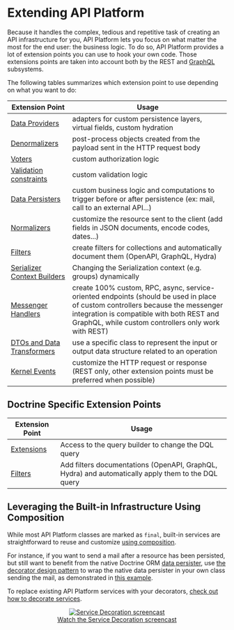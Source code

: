# Extending API Platform

Because it handles the complex, tedious and repetitive task of creating an API infrastructure for you, API Platform lets you focus on what matter the most for the end user: the business logic.
To do so, API Platform provides a lot of extension points you can use to hook your own code.
Those extensions points are taken into account both by the REST and [GraphQL](graphql.md) subsystems.

The following tables summarizes which extension point to use depending on what you want to do:

| Extension Point                                                                                | Usage                                                                                                                                                                                                                               |
|------------------------------------------------------------------------------------------------|-------------------------------------------------------------------------------------------------------------------------------------------------------------------------------------------------------------------------------------|
| [Data Providers](data-providers.md)                                                            | adapters for custom persistence layers, virtual fields, custom hydration                                                                                                                                                            |
| [Denormalizers](serialization.md)                                                              | post-process objects created from the payload sent in the HTTP request body                                                                                                                                                         |
| [Voters](security.md#hooking-custom-permission-checks-using-voters)                            | custom authorization logic                                                                                                                                                                                                          |
| [Validation constraints](validation.md)                                                        | custom validation logic                                                                                                                                                                                                             |
| [Data Persisters](data-persisters)                                                             | custom business logic and computations to trigger before or after persistence (ex: mail, call to an external API...)                                                                                                                |
| [Normalizers](serialization.md#decorating-a-serializer-and-adding-extra-data)                  | customize the resource sent to the client (add fields in JSON documents, encode codes, dates...)                                                                                                                                    |
| [Filters](filters.md)                                                                          | create filters for collections and automatically document them (OpenAPI, GraphQL, Hydra)                                                                                                                                            |
| [Serializer Context Builders](serialization.md#changing-the-serialization-context-dynamically) | Changing the Serialization context (e.g. groups) dynamically                                                                                                                                                                        |
| [Messenger Handlers](messenger.md)                                                             | create 100% custom, RPC, async, service-oriented endpoints (should be used in place of custom controllers because the messenger integration is compatible with both REST and GraphQL, while custom controllers only work with REST) |
| [DTOs and Data Transformers](dto.md)                                                           | use a specific class to represent the input or output data structure related to an operation                                                                                                                                        |
| [Kernel Events](events.md)                                                                     | customize the HTTP request or response (REST only, other extension points must be preferred when possible)                                                                                                                          |

## Doctrine Specific Extension Points

| Extension Point                                            | Usage                                                                                              |
|------------------------------------------------------------|----------------------------------------------------------------------------------------------------|
| [Extensions](extensions.md)                                | Access to the query builder to change the DQL query                                                |
| [Filters](filters.md#doctrine-orm-and-mongodb-odm-filters) | Add filters documentations (OpenAPI, GraphQL, Hydra) and automatically apply them to the DQL query |

## Leveraging the Built-in Infrastructure Using Composition 

While most API Platform classes are marked as `final`, built-in services are straightforward to reuse and customize [using composition](https://en.wikipedia.org/wiki/Composition_over_inheritance).

For instance, if you want to send a mail after a resource has been persisted, but still want to benefit from the native Doctrine ORM [data persister](data-persisters.md), use [the decorator design pattern](https://en.wikipedia.org/wiki/Decorator_pattern#PHP) to wrap the native data persister in your own class sending the mail, as demonstrated in [this example](data-persisters.md#decorating-the-built-in-data-persisters).

To replace existing API Platform services with your decorators, [check out how to decorate services](https://symfony.com/doc/current/service_container/service_decoration.html).

<p align="center" class="symfonycasts"><a href="https://symfonycasts.com/screencast/api-platform-security/service-decoration?cid=apip"><img src="../distribution/images/symfonycasts-player.png" alt="Service Decoration screencast"><br>Watch the Service Decoration screencast</a></p>

